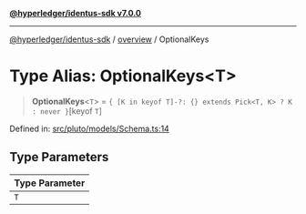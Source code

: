 [**@hyperledger/identus-sdk v7.0.0**](../../README.md)

***

[@hyperledger/identus-sdk](../../README.md) / [overview](../README.md) / OptionalKeys

# Type Alias: OptionalKeys\<T\>

> **OptionalKeys**\<`T`\> = `{ [K in keyof T]-?: {} extends Pick<T, K> ? K : never }`\[keyof `T`\]

Defined in: [src/pluto/models/Schema.ts:14](https://github.com/hyperledger/identus-edge-agent-sdk-ts/blob/96423ee84b124a31ce63036d9d623d1cb73a13c2/src/pluto/models/Schema.ts#L14)

## Type Parameters

| Type Parameter |
| ------ |
| `T` |

